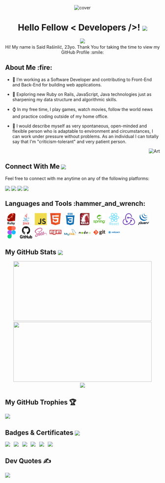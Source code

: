 <div align="center">
<img width="100%" height = "430px" src="https://hdwallpaperim.com/wp-content/uploads/2017/08/25/133605-code-poetry-programmer.jpg" alt="cover" />
  
<!--https://cdn.pixabay.com/photo/2018/01/14/23/12/nature-3082832_1280.jpg 
https://hdwallpaperim.com/wp-content/uploads/2017/08/25/133605-code-poetry-programmer.jpg
https://media0.giphy.com/media/w1OBpBd7kJqHrJnJ13/giphy.gif?cid=790b76114f4d065a725237fdf7ebcedb053664b26e5b0e66&rid=giphy.gif&ct=s
https://raw.githubusercontent.com/MartinHeinz/MartinHeinz/master/wave.gif
<img align="center" src='https://raw.githubusercontent.com/ShahriarShafin/ShahriarShafin/main/Assets/handshake.gif' width="100px">
<img align="center" https://raw.githubusercontent.com/MartinHeinz/MartinHeinz/master/wave.gif width=50px />
<img src='https://media1.giphy.com/media/du3J3cXyzhj75IOgvA/giphy.gif?cid=ecf05e47x2g034i9pzwtzzsd3xgg2w9nr94t4tflbbgo3008&rid=giphy.gif' width='32px' /> 
-->
<h1> Hello Fellow < Developers />! <img align="center" src="https://raw.githubusercontent.com/MartinHeinz/MartinHeinz/master/wave.gif" width="50" /> </h1>
 
 <img src="https://komarev.com/ghpvc/?username=SaidRasinlic&color=lightgrey&style=for-the-badge" />
<!-- <img src="https://profile-counter.glitch.me/SaidRasinlic/count.svg" />
 <img src="https://komarev.com/ghpvc/?username=SaidRasinlic&color=lightgrey" /> 
 <img src="https://visitcount.itsvg.in/api?id=SaidRasinlic&label=Profile%20Views&color=lightgray&icon=0&pretty=false" /> -->
  
<div size='20px'>
  Hi! My name is Said Rašinlić, 23yo. Thank You for taking the time to view my GitHub Profile :smile: </div>
</div>

<h2> About Me :fire: </h2>
<!--https://raw.githubusercontent.com/onimur/.github/master/.resources/git-header.svg
 https://i0.wp.com/windowscustomization.com/wp-content/uploads/2018/12/Thunders.gif?fit=700%2C335&quality=80&strip=all&ssl=1 -->

- :telescope: I’m working as a Software Developer and contributing to Front-End and Back-End for building web applications.

- :seedling: Exploring new Ruby on Rails, JavaScript, Java technologies just as sharpening my data structure and algorithmic skills.

- :watch: In my free time, I play games, watch movies, follow the world news and practice coding outside of my home office.

- :pushpin: I would describe myself as very spontaneous, open-minded and flexible person who is adaptable to environment and circumstances, I can work under pressure without problems. As an individual I can totally say that I'm "criticism-tolerant" and very patient person.

<div align="right"><img alt="Art" src="https://i.pinimg.com/originals/5f/e3/88/5fe388b55934b63d23044e72473d8f65.gif" width="100%" height="330px" /> </div>

<!-- - 🔭 I’m currently working on My Blog, Github Project

- 🌱 I’m currently learning Data Science,AWS,Data Engineering 

- 👯 I’m looking to collaborate on Projects,Tech Articles 

- 💬 Talk to me about Python, JavaScript, Freelancing Opportunites, Open Source  -->

<!-- <h2> Skills <img align="center" src="https://c.tenor.com/s7q3-QZMq2gAAAAC/storm-lightning.gif" width = 32px> </h2>
<a href= https://github.com/SaidRasinlic?tab=repositories&q=&type=&language=python&sort= > <img width ='32px' src ='https://raw.githubusercontent.com/rahulbanerjee26/githubAboutMeGenerator/main/icons/python.svg'> </a>
<a href= https://github.com/SaidRasinlic?tab=repositories&q=&type=&language=reactjs&sort= > <img width ='32px' src ='https://raw.githubusercontent.com/rahulbanerjee26/githubAboutMeGenerator/main/icons/reactjs.svg'> </a>
<a href= https://github.com/SaidRasinlic?tab=repositories&q=&type=&language=javascript&sort= > <img width ='32px' src ='https://raw.githubusercontent.com/rahulbanerjee26/githubAboutMeGenerator/main/icons/javascript.svg'> </a>
<a href= https://github.com/SaidRasinlic?tab=repositories&q=&type=&language=scikit&sort= > <img width ='32px' src ='https://raw.githubusercontent.com/rahulbanerjee26/githubAboutMeGenerator/main/icons/scikit.svg'> </a>
<a href= https://github.com/SaidRasinlic?tab=repositories&q=&type=&language=c&sort= > <img width ='32px' src ='https://raw.githubusercontent.com/rahulbanerjee26/githubAboutMeGenerator/main/icons/c.svg'> </a>
<a href= https://github.com/SaidRasinlic?tab=repositories&q=&type=&language=cpp&sort= > <img width ='32px' src ='https://raw.githubusercontent.com/rahulbanerjee26/githubAboutMeGenerator/main/icons/cpp.svg'> </a>
<a href= https://github.com/SaidRasinlic?tab=repositories&q=&type=&language=sqlite&sort= > <img width ='32px' src ='https://raw.githubusercontent.com/rahulbanerjee26/githubAboutMeGenerator/main/icons/sqlite.svg'> </a>
<a href= https://github.com/SaidRasinlic?tab=repositories&q=&type=&language=pytorch&sort= > <img width ='32px' src ='https://raw.githubusercontent.com/rahulbanerjee26/githubAboutMeGenerator/main/icons/pytorch.svg'> </a> -->


<h2> Connect With Me <img align="center" src='https://raw.githubusercontent.com/ShahriarShafin/ShahriarShafin/main/Assets/handshake.gif' width="100" /> </h2>
<p>Feel free to connect with me anytime on any of the following platforms: </p>
<a href = 'https://www.linkedin.com/in/SaidRasinlic'> <img align= 'center' src="https://img.shields.io/badge/LinkedIn-0077B5?style=for-the-badge&logo=linkedin&logoColor=white"/></a>
<a href = 'https://www.twitter.com/SaidRasinlic'> <img align= 'center' src="https://img.shields.io/badge/Twitter-1DA1F2?style=for-the-badge&logo=twitter&logoColor=white"/></a> 
<a href = 'mailto:saidrasinlic@outlook.com'> <img align= 'center' src="https://img.shields.io/badge/Gmail-D14836?style=for-the-badge&logo=gmail&logoColor=white"/></a>
<a href = 'https://medium.com/@saidrasinlic'> <img align= 'center' src="https://img.shields.io/badge/Medium-12100E?style=for-the-badge&logo=medium&logoColor=white"/></a> 
<!-- <a href = 'https://www.github.com/SaidRasinlic'> <img align= 'center' src="https://img.shields.io/badge/github-%23121011.svg?style=for-the-badge&logo=github&logoColor=white"/></a> -->
 
 <h2> Languages and Tools :hammer_and_wrench: </h2>
 
<div>
  <img src="https://github.com/devicons/devicon/blob/master/icons/ruby/ruby-original-wordmark.svg" title="Ruby" alt="Ruby" width="40" height="40"/>&nbsp;
  <img src="https://github.com/devicons/devicon/blob/master/icons/java/java-original-wordmark.svg" title="Java" alt="Java" width="40" height="40"/>&nbsp;
  <img src="https://github.com/devicons/devicon/blob/master/icons/javascript/javascript-original.svg" title="JavaScript" alt="JavaScript" width="40" height="40"/>&nbsp;
  <img src="https://github.com/devicons/devicon/blob/master/icons/html5/html5-original.svg" title="HTML5" alt="HTML" width="40" height="40"/>&nbsp;
  <img src="https://github.com/devicons/devicon/blob/master/icons/css3/css3-plain-wordmark.svg"  title="CSS3" alt="CSS" width="40" height="40"/>&nbsp;
  <img src="https://github.com/devicons/devicon/blob/master/icons/rails/rails-original-wordmark.svg" title="Rails" alt="Rails" width="40" height="40"/>&nbsp;
  <img src="https://github.com/devicons/devicon/blob/master/icons/spring/spring-original-wordmark.svg" title="Spring" alt="Spring" width="40" height="40"/>&nbsp;
  <img src="https://github.com/devicons/devicon/blob/master/icons/react/react-original-wordmark.svg" title="React" alt="React" width="40" height="40"/>&nbsp;
  <img src="https://github.com/devicons/devicon/blob/master/icons/redux/redux-original.svg" title="Redux" alt="Redux " width="40" height="40"/>&nbsp;
  <img src="https://github.com/devicons/devicon/blob/master/icons/jquery/jquery-original-wordmark.svg" title="jQuery" alt="jQuery " width="40" height="40"/>&nbsp;
  <img src="https://github.com/devicons/devicon/blob/master/icons/figma/figma-original.svg" title="Figma" alt="Figma " width="40" height="40"/>&nbsp;
  <img src="https://github.com/devicons/devicon/blob/master/icons/github/github-original-wordmark.svg" title="GitHub" alt="GitHub" width="40" height="40"/>&nbsp;
  <img src="https://github.com/devicons/devicon/blob/master/icons/sass/sass-original.svg" title="SASS" alt="SASS" width="40" height="40"/>&nbsp;
  <img src="https://github.com/devicons/devicon/blob/master/icons/npm/npm-original-wordmark.svg" title="NPM"  alt="NPM" width="40" height="40"/>&nbsp;
  <img src="https://github.com/devicons/devicon/blob/master/icons/mysql/mysql-original-wordmark.svg" title="MySQL"  alt="MySQL" width="40" height="40"/>&nbsp;
  <img src="https://github.com/devicons/devicon/blob/master/icons/nodejs/nodejs-original-wordmark.svg" title="NodeJS" alt="NodeJS" width="40" height="40"/>&nbsp;
  <img src="https://github.com/devicons/devicon/blob/master/icons/git/git-original-wordmark.svg" title="Git" alt="Git" width="40" height="40"/>&nbsp;
  <img src="https://github.com/devicons/devicon/blob/master/icons/webpack/webpack-original-wordmark.svg" title="Webpack" alt="Webpack " width="40" height="40"/>&nbsp;
</div>

<!-- https://github.com/anuraghazra/github-readme-stats
https://github-readme-stats.vercel.app/api/<CARD_TYPE>/?username=<USERNAME>&theme=<THEME_NAME>
https://github-readme-stats.vercel.app/api?username=SaidRasinlic&show_icons=true&theme=apprentice
-->
<h2> My GitHub Stats <img align="center" src='https://media1.giphy.com/media/du3J3cXyzhj75IOgvA/giphy.gif?cid=ecf05e47x2g034i9pzwtzzsd3xgg2w9nr94t4tflbbgo3008&rid=giphy.gif' width='32' /> </h2>

<div align="center">
<img src="https://github-readme-stats.vercel.app/api?username=SaidRasinlic&theme=dark&hide_border=false&include_all_commits=false&count_private=false" width="450px" height="195px" />
<!-- <img src="https://github-readme-streak-stats.herokuapp.com/?user=SaidRasinlic&theme=dark&hide_border=false" /><br> -->
<img src="https://github-readme-streak-stats.herokuapp.com?user=SaidRasinlic&theme=dark" width="450px" height="195px" /><br>
<img src="https://github-readme-stats.vercel.app/api/top-langs/?username=SaidRasinlic&theme=dark&hide_border=false&include_all_commits=false&count_private=false&layout=compact" /><br>
</div>

<h2>My GitHub Trophies 🏆 </h2>
<img src="https://github-profile-trophy.vercel.app/?username=SaidRasinlic&theme=juicyfresh&no-frame=false&no-bg=false&margin-w=4" />

<h2> Badges & Certificates <img src="https://cdn-icons-png.flaticon.com/512/3227/3227076.png" width="32" align="center"/></h2>

[<img src="https://api.accredible.com/v1/frontend/credential_website_embed_image/badge/55295752" height="120" align="justify"/>](https://api.accredible.com/v1/frontend/credential_website_embed_image/badge/52033964)&nbsp;&nbsp;
[<img src="https://api.accredible.com/v1/frontend/credential_website_embed_image/badge/54063078" height="120" align="justify"/>](https://api.accredible.com/v1/frontend/credential_website_embed_image/badge/52033964)&nbsp;&nbsp;
[<img src="https://api.accredible.com/v1/frontend/credential_website_embed_image/badge/52033964" height="120" align="justify"/>](https://api.accredible.com/v1/frontend/credential_website_embed_image/badge/52033964)&nbsp;&nbsp;
[<img src="https://api.accredible.com/v1/frontend/credential_website_embed_image/badge/49817923" height="120" align="justify"/>](https://api.accredible.com/v1/frontend/credential_website_embed_image/badge/49817923)&nbsp;&nbsp;
[<img src="https://api.accredible.com/v1/frontend/credential_website_embed_image/badge/47857885" height="120" align="justify"/>](https://api.accredible.com/v1/frontend/credential_website_embed_image/certificate/47857885)&nbsp;&nbsp;
[<img src="https://api.accredible.com/v1/frontend/credential_website_embed_image/badge/45950717" height="120" align="justify"/>](https://api.accredible.com/v1/frontend/credential_website_embed_image/certificate/45950717)&nbsp;&nbsp;

<h2>Dev Quotes ✍️ </h2>
<img src="https://quotes-github-readme.vercel.app/api?type=horizontal&theme=dark" />


<!-- <h2> Stuff I worked on recently <img align="center" src = "https://media1.giphy.com/media/JZ40cnfnN11KycrvMF/giphy.gif?cid=ecf05e47a0n3gi1bfqntqmob8g9aid1oyj2wr3ds3mg700bl&rid=giphy.gif" width = 70px> </h2>
<a href="">
<img align="center" src="https://github-readme-stats.vercel.app/api/top-langs/?username=SaidRasinlic&theme=dark&hide_border=false&include_all_commits=false&count_private=false&layout=compact"/>
</a>
<br>
 ![Metrics](https://metrics.lecoq.io/SaidRasinlictemplate=terminal&base.header=0&base.activity=0&base.repositories=0&base.metadata=0&languages=1&languages.limit=8&languages.colors=github&languages.threshold=0%25&config.timezone=America%2FToronto?theme=dark)


<h2> Some Programming Humor for you <img align ="center" src='https://media2.giphy.com/media/UQDSBzfyiBKvgFcSTw/giphy.gif?cid=ecf05e47p3cd513axbek3f56ti3jzizq8hincw20jauyyfyw&rid=giphy.gif' width = '32px'></h2>

![Jokes Card](https://readme-jokes.vercel.app/api?theme=gradientBlue) --> 
